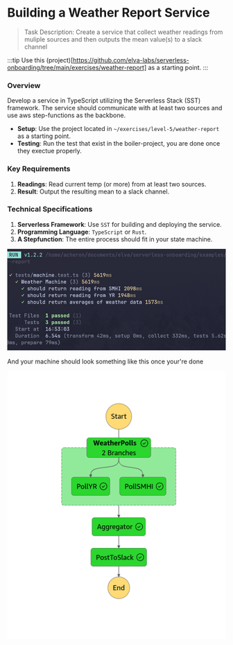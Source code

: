 # Building a Weather Report Service

> Task Description: Create a service that collect weather readings from muliple sources and then outputs the mean value(s) to a slack channel

:::tip
Use this (project)[https://github.com/elva-labs/serverless-onboarding/tree/main/exercises/weather-report] as a starting point.
:::

### Overview

Develop a service in TypeScript utilizing the Serverless Stack (SST) framework. The service should communicate with at least two sources and use aws step-functions
as the backbone.

- **Setup**: Use the project located in `~/exercises/level-5/weather-report` as a starting point.
- **Testing**: Run the test that exist in the boiler-project, you are done once they exectue properly.

### Key Requirements

1. **Readings**: Read current temp (or more) from at least two sources.
2. **Result**: Output the resulting mean to a slack channel.

### Technical Specifications

1. **Serverless Framework**: Use `SST` for building and deploying the service.
2. **Programming Language**: `TypeScript` or `Rust`.
3. **A Stepfunction**: The entire process should fit in your state machine.

![test-img](../assets/2024-01-30_16-53.png)

And your machine should look something like this once your're done

![test-img](../assets/2024-01-30_16-55.png)
